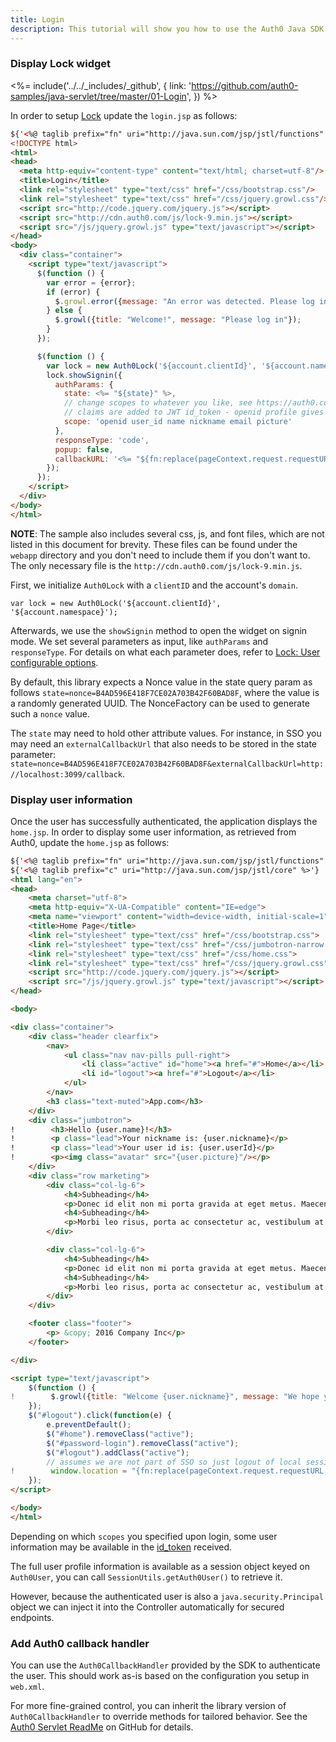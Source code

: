 ```yaml
---
title: Login
description: This tutorial will show you how to use the Auth0 Java SDK to add authentication and authorization to your web app.
---
```


### Display Lock widget

<%= include('../../_includes/_github', {
link: 'https://github.com/auth0-samples/java-servlet/tree/master/01-Login',
}) %>

In order to setup [Lock](/libraries/lock) update the `login.jsp` as follows:

```html
${'<%@ taglib prefix="fn" uri="http://java.sun.com/jsp/jstl/functions" %>'}
<!DOCTYPE html>
<html>
<head>
  <meta http-equiv="content-type" content="text/html; charset=utf-8"/>
  <title>Login</title>
  <link rel="stylesheet" type="text/css" href="/css/bootstrap.css"/>
  <link rel="stylesheet" type="text/css" href="/css/jquery.growl.css"/>
  <script src="http://code.jquery.com/jquery.js"></script>
  <script src="http://cdn.auth0.com/js/lock-9.min.js"></script>
  <script src="/js/jquery.growl.js" type="text/javascript"></script>
</head>
<body>
  <div class="container">
    <script type="text/javascript">
      $(function () {
        var error = {error};
        if (error) {
          $.growl.error({message: "An error was detected. Please log in"});
        } else {
          $.growl({title: "Welcome!", message: "Please log in"});
        }
      });

      $(function () {
        var lock = new Auth0Lock('${account.clientId}', '${account.namespace}');
        lock.showSignin({
          authParams: {
            state: <%= "${state}" %>,
            // change scopes to whatever you like, see https://auth0.com/docs/scopes
            // claims are added to JWT id_token - openid profile gives everything
            scope: 'openid user_id name nickname email picture'
          },
          responseType: 'code',
          popup: false,
          callbackURL: '<%= "${fn:replace(pageContext.request.requestURL, pageContext.request.requestURI, '')}" %>' + '/callback'
        });
      });
    </script>
  </div>
</body>
</html>
```

__NOTE__: The sample also includes several css, js, and font files, which are not listed in this document for brevity. These files can be found under the `webapp` directory and you don't need to include them if you don't want to. The only necessary file is the `http://cdn.auth0.com/js/lock-9.min.js`.

First, we initialize `Auth0Lock` with a `clientID` and the account's `domain`.

```
var lock = new Auth0Lock('${account.clientId}', '${account.namespace}');
```

Afterwards, we use the `showSignin` method to open the widget on signin mode. We set several parameters as input, like `authParams` and `responseType`. For details on what each parameter does, refer to [Lock: User configurable options](/libraries/lock/customization).

By default, this library expects a Nonce value in the state query param as follows `state=nonce=B4AD596E418F7CE02A703B42F60BAD8F`, where the value is a randomly generated UUID. The NonceFactory can be used to generate such a `nonce` value. 

The `state` may need to hold other attribute values. For instance, in SSO you may need an `externalCallbackUrl` that also needs to be stored in the state parameter: `state=nonce=B4AD596E418F7CE02A703B42F60BAD8F&externalCallbackUrl=http://localhost:3099/callback`.


### Display user information

Once the user has successfully authenticated, the application displays the `home.jsp`. In order to display some user information, as retrieved from Auth0, update the `home.jsp` as follows:

```html
${'<%@ taglib prefix="fn" uri="http://java.sun.com/jsp/jstl/functions" %>'}
${'<%@ taglib prefix="c" uri="http://java.sun.com/jsp/jstl/core" %>'}
<html lang="en">
<head>
    <meta charset="utf-8">
    <meta http-equiv="X-UA-Compatible" content="IE=edge">
    <meta name="viewport" content="width=device-width, initial-scale=1">
    <title>Home Page</title>
    <link rel="stylesheet" type="text/css" href="/css/bootstrap.css">
    <link rel="stylesheet" type="text/css" href="/css/jumbotron-narrow.css">
    <link rel="stylesheet" type="text/css" href="/css/home.css">
    <link rel="stylesheet" type="text/css" href="/css/jquery.growl.css"/>
    <script src="http://code.jquery.com/jquery.js"></script>
    <script src="/js/jquery.growl.js" type="text/javascript"></script>
</head>

<body>

<div class="container">
    <div class="header clearfix">
        <nav>
            <ul class="nav nav-pills pull-right">
                <li class="active" id="home"><a href="#">Home</a></li>
                <li id="logout"><a href="#">Logout</a></li>
            </ul>
        </nav>
        <h3 class="text-muted">App.com</h3>
    </div>
    <div class="jumbotron">
!        <h3>Hello {user.name}!</h3>
!        <p class="lead">Your nickname is: {user.nickname}</p>
!        <p class="lead">Your user id is: {user.userId}</p>
!        <p><img class="avatar" src="{user.picture}"/></p>
    </div>
    <div class="row marketing">
        <div class="col-lg-6">
            <h4>Subheading</h4>
            <p>Donec id elit non mi porta gravida at eget metus. Maecenas faucibus mollis interdum.</p>
            <h4>Subheading</h4>
            <p>Morbi leo risus, porta ac consectetur ac, vestibulum at eros. Cras mattis consectetur purus sit amet fermentum.</p>
        </div>

        <div class="col-lg-6">
            <h4>Subheading</h4>
            <p>Donec id elit non mi porta gravida at eget metus. Maecenas faucibus mollis interdum.</p>
            <h4>Subheading</h4>
            <p>Morbi leo risus, porta ac consectetur ac, vestibulum at eros. Cras mattis consectetur purus sit amet fermentum.</p>
        </div>
    </div>

    <footer class="footer">
        <p> &copy; 2016 Company Inc</p>
    </footer>

</div>

<script type="text/javascript">
    $(function () {
!        $.growl({title: "Welcome {user.nickname}", message: "We hope you enjoy using this site!"});
    });
    $("#logout").click(function(e) {
        e.preventDefault();
        $("#home").removeClass("active");
        $("#password-login").removeClass("active");
        $("#logout").addClass("active");
        // assumes we are not part of SSO so just logout of local session
!        window.location = "{fn:replace(pageContext.request.requestURL, pageContext.request.requestURI, '')}/logout";
    });
</script>

</body>
</html>
```

Depending on which `scopes` you specified upon login, some user information may be available in the [id_token](/tokens#auth0-id_token-jwt-) received.

The full user profile information is available as a session object keyed on `Auth0User`, you can call `SessionUtils.getAuth0User()` to retrieve it. 

However, because the authenticated user is also a `java.security.Principal` object we can inject it into the Controller automatically for secured endpoints.


### Add Auth0 callback handler

You can use the `Auth0CallbackHandler` provided by the SDK to authenticate the user. This should work as-is based on the configuration you setup in `web.xml`.

For more fine-grained control, you can inherit the library version of `Auth0CallbackHandler` to override methods for tailored behavior. See the [Auth0 Servlet ReadMe](https://github.com/auth0/auth0-servlet) on GitHub for details.
